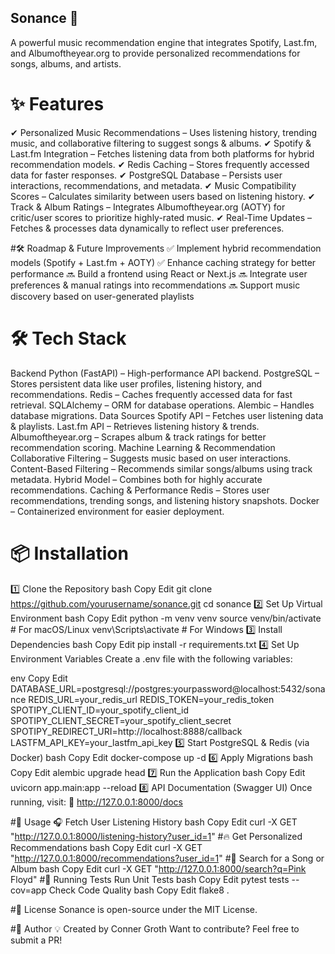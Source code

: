 ## Sonance 🎵
A powerful music recommendation engine that integrates Spotify, Last.fm, and Albumoftheyear.org to provide personalized recommendations for songs, albums, and artists.

# ✨ Features
✔ Personalized Music Recommendations – Uses listening history, trending music, and collaborative filtering to suggest songs & albums.
✔ Spotify & Last.fm Integration – Fetches listening data from both platforms for hybrid recommendation models.
✔ Redis Caching – Stores frequently accessed data for faster responses.
✔ PostgreSQL Database – Persists user interactions, recommendations, and metadata.
✔ Music Compatibility Scores – Calculates similarity between users based on listening history.
✔ Track & Album Ratings – Integrates Albumoftheyear.org (AOTY) for critic/user scores to prioritize highly-rated music.
✔ Real-Time Updates – Fetches & processes data dynamically to reflect user preferences.

#🛠 Roadmap & Future Improvements
✅ Implement hybrid recommendation models (Spotify + Last.fm + AOTY)
✅ Enhance caching strategy for better performance
🔜 Build a frontend using React or Next.js
🔜 Integrate user preferences & manual ratings into recommendations
🔜 Support music discovery based on user-generated playlists

# 🛠 Tech Stack
Backend
Python (FastAPI) – High-performance API backend.
PostgreSQL – Stores persistent data like user profiles, listening history, and recommendations.
Redis – Caches frequently accessed data for fast retrieval.
SQLAlchemy – ORM for database operations.
Alembic – Handles database migrations.
Data Sources
Spotify API – Fetches user listening data & playlists.
Last.fm API – Retrieves listening history & trends.
Albumoftheyear.org – Scrapes album & track ratings for better recommendation scoring.
Machine Learning & Recommendation
Collaborative Filtering – Suggests music based on user interactions.
Content-Based Filtering – Recommends similar songs/albums using track metadata.
Hybrid Model – Combines both for highly accurate recommendations.
Caching & Performance
Redis – Stores user recommendations, trending songs, and listening history snapshots.
Docker – Containerized environment for easier deployment.
# 📦 Installation
1️⃣ Clone the Repository
bash
Copy
Edit
git clone https://github.com/yourusername/sonance.git
cd sonance
2️⃣ Set Up Virtual Environment
bash
Copy
Edit
python -m venv venv
source venv/bin/activate  # For macOS/Linux
venv\Scripts\activate      # For Windows
3️⃣ Install Dependencies
bash
Copy
Edit
pip install -r requirements.txt
4️⃣ Set Up Environment Variables
Create a .env file with the following variables:

env
Copy
Edit
DATABASE_URL=postgresql://postgres:yourpassword@localhost:5432/sonance
REDIS_URL=your_redis_url
REDIS_TOKEN=your_redis_token
SPOTIPY_CLIENT_ID=your_spotify_client_id
SPOTIPY_CLIENT_SECRET=your_spotify_client_secret
SPOTIPY_REDIRECT_URI=http://localhost:8888/callback
LASTFM_API_KEY=your_lastfm_api_key
5️⃣ Start PostgreSQL & Redis (via Docker)
bash
Copy
Edit
docker-compose up -d
6️⃣ Apply Migrations
bash
Copy
Edit
alembic upgrade head
7️⃣ Run the Application
bash
Copy
Edit
uvicorn app.main:app --reload
8️⃣ API Documentation (Swagger UI)
Once running, visit:
🔗 http://127.0.0.1:8000/docs

#🚀 Usage
🎧 Fetch User Listening History
bash
Copy
Edit
curl -X GET "http://127.0.0.1:8000/listening-history?user_id=1"
#🔥 Get Personalized Recommendations
bash
Copy
Edit
curl -X GET "http://127.0.0.1:8000/recommendations?user_id=1"
#🎼 Search for a Song or Album
bash
Copy
Edit
curl -X GET "http://127.0.0.1:8000/search?q=Pink Floyd"
#🧪 Running Tests
Run Unit Tests
bash
Copy
Edit
pytest tests --cov=app
Check Code Quality
bash
Copy
Edit
flake8 .


#📜 License
Sonance is open-source under the MIT License.

#👥 Author
💡 Created by Conner Groth
Want to contribute? Feel free to submit a PR!

